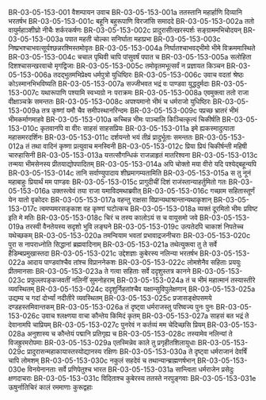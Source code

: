 BR-03-05-153-001	वैशम्पायन उवाच
BR-03-05-153-001a	ततस्तानि महार्हाणि दिव्यानि भरतर्षभ
BR-03-05-153-001c	बहूनि बहुरूपाणि विरजांसि समाददे
BR-03-05-153-002a	ततो वायुर्महाञ्शीघ्रो नीचैः शर्करकर्षणः
BR-03-05-153-002c	प्रादुरासीत्खरस्पर्शः सङ्ग्राममभिचोदयन्
BR-03-05-153-003a	पपात महती चोल्का सनिर्घाता महाप्रभा
BR-03-05-153-003c	निष्प्रभश्चाभवत्सूर्यश्छन्नरश्मिस्तमोवृतः
BR-03-05-153-004a	निर्घातश्चाभवद्भीमो भीमे विक्रममास्थिते
BR-03-05-153-004c	चचाल पृथिवी चापि पांसुवर्षं पपात च
BR-03-05-153-005a	सलोहिता दिशश्चासन्खरवाचो मृगद्विजाः
BR-03-05-153-005c	तमोवृतमभूत्सर्वं न प्रज्ञायत किञ्चन
BR-03-05-153-006a	तदद्भुतमभिप्रेक्ष्य धर्मपुत्रो युधिष्ठिरः
BR-03-05-153-006c	उवाच वदतां श्रेष्ठः कोऽस्मानभिभविष्यति
BR-03-05-153-007a	सज्जीभवत भद्रं वः पाण्डवा युद्धदुर्मदाः
BR-03-05-153-007c	यथारूपाणि पश्यामि स्वभ्यग्रो नः पराक्रमः
BR-03-05-153-008a	एवमुक्त्वा ततो राजा वीक्षाञ्चक्रे समन्ततः
BR-03-05-153-008c	अपश्यमानो भीमं च धर्मराजो युधिष्ठिरः
BR-03-05-153-009a	तत्र कृष्णां यमौ चैव समीपस्थानरिन्दमः
BR-03-05-153-009c	पप्रच्छ भ्रातरं भीमं भीमकर्माणमाहवे
BR-03-05-153-010a	कच्चिन्न भीमः पाञ्चालि किञ्चित्कृत्यं चिकीर्षति
BR-03-05-153-010c	कृतवानपि वा वीरः साहसं साहसप्रियः
BR-03-05-153-011a	इमे ह्यकस्मादुत्पाता महासमरदर्शिनः
BR-03-05-153-011c	दर्शयन्तो भयं तीव्रं प्रादुर्भूताः समन्ततः
BR-03-05-153-012a	तं तथा वादिनं कृष्णा प्रत्युवाच मनस्विनी
BR-03-05-153-012c	प्रिया प्रियं चिकीर्षन्ती महिषी चारुहासिनी
BR-03-05-153-013a	यत्तत्सौगन्धिकं राजन्नाहृतं मातरिश्वना
BR-03-05-153-013c	तन्मया भीमसेनस्य प्रीतयाद्योपपादितम्
BR-03-05-153-014a	अपि चोक्तो मया वीरो यदि पश्येद्बहून्यपि
BR-03-05-153-014c	तानि सर्वाण्युपादाय शीघ्रमागम्यतामिति
BR-03-05-153-015a	स तु नूनं महाबाहुः प्रियार्थं मम पाण्डवः
BR-03-05-153-015c	प्रागुदीचीं दिशं राजंस्तान्याहर्तुमितो गतः
BR-03-05-153-016a	उक्तस्त्वेवं तया राजा यमाविदमथाब्रवीत्
BR-03-05-153-016c	गच्छाम सहितास्तूर्णं येन यातो वृकोदरः
BR-03-05-153-017a	वहन्तु राक्षसा विप्रान्यथाश्रान्तान्यथाकृशान्
BR-03-05-153-017c	त्वमप्यमरसङ्काश वह कृष्णां घटोत्कच
BR-03-05-153-018a	व्यक्तं दूरमितो भीमः प्रविष्ट इति मे मतिः
BR-03-05-153-018c	चिरं च तस्य कालोऽयं स च वायुसमो जवे
BR-03-05-153-019a	तरस्वी वैनतेयस्य सदृशो भुवि लङ्घने
BR-03-05-153-019c	उत्पतेदपि चाकाशं निपतेच्च यथेच्छकम्
BR-03-05-153-020a	तमन्वियाम भवतां प्रभावाद्रजनीचराः
BR-03-05-153-020c	पुरा स नापराध्नोति सिद्धानां ब्रह्मवादिनाम्
BR-03-05-153-021a	तथेत्युक्त्वा तु ते सर्वे हैडिम्बप्रमुखास्तदा
BR-03-05-153-021c	उद्देशज्ञाः कुबेरस्य नलिन्या भरतर्षभ
BR-03-05-153-022a	आदाय पाण्डवांश्चैव तांश्च विप्राननेकशः
BR-03-05-153-022c	लोमशेनैव सहिताः प्रययुः प्रीतमानसाः
BR-03-05-153-023a	ते गत्वा सहिताः सर्वे ददृशुस्तत्र कानने
BR-03-05-153-023c	प्रफुल्लपङ्कजवतीं नलिनीं सुमनोहराम्
BR-03-05-153-024a	तं च भीमं महात्मानं तस्यास्तीरे व्यवस्थितम्
BR-03-05-153-024c	ददृशुर्निहतांश्चैव यक्षान्सुविपुलेक्षणान्
BR-03-05-153-025a	उद्यम्य च गदां दोर्भ्यां नदीतीरे व्यवस्थितम्
BR-03-05-153-025c	प्रजासङ्क्षेपसमये दण्डहस्तमिवान्तकम्
BR-03-05-153-026a	तं दृष्ट्वा धर्मराजस्तु परिष्वज्य पुनः पुनः
BR-03-05-153-026c	उवाच श्लक्ष्णया वाचा कौन्तेय किमिदं कृतम्
BR-03-05-153-027a	साहसं बत भद्रं ते देवानामपि चाप्रियम्
BR-03-05-153-027c	पुनरेवं न कर्तव्यं मम चेदिच्छसि प्रियम्
BR-03-05-153-028a	अनुशास्य च कौन्तेयं पद्मानि प्रतिगृह्य च
BR-03-05-153-028c	तस्यामेव नलिन्यां ते विजह्रुरमरोपमाः
BR-03-05-153-029a	एतस्मिन्नेव काले तु प्रगृहीतशिलायुधाः
BR-03-05-153-029c	प्रादुरासन्महाकायास्तस्योद्यानस्य रक्षिणः
BR-03-05-153-030a	ते दृष्ट्वा धर्मराजानं देवर्षिं चापि लोमशम्
BR-03-05-153-030c	नकुलं सहदेवं च तथान्यान्ब्राह्मणर्षभान्
BR-03-05-153-030e	विनयेनानताः सर्वे प्रणिपेतुश्च भारत
BR-03-05-153-031a	सान्त्विता धर्मराजेन प्रसेदुः क्षणदाचराः
BR-03-05-153-031c	विदिताश्च कुबेरस्य ततस्ते नरपुङ्गवाः
BR-03-05-153-031e	ऊषुर्नातिचिरं कालं रममाणाः कुरूद्वहाः

